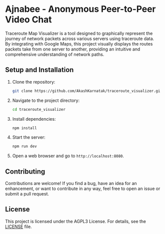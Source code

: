 # Ajnabee - Anonymous Peer-to-Peer Video Chat

Traceroute Map Visualizer is a tool designed to graphically represent the journey of network packets across various servers using traceroute data. By integrating with Google Maps, this project visually displays the routes packets take from one server to another, providing an intuitive and comprehensive understanding of network paths.

## Setup and Installation

1. Clone the repository:

   ```bash
   git clone https://github.com/AkashKarnatak/traceroute_visualizer.git
   ```

2. Navigate to the project directory:

   ```bash
   cd traceroute_visualizer
   ```

3. Install dependencies:

   ```bash
   npm install
   ```

4. Start the server:

   ```bash
   npm run dev
   ```

6. Open a web browser and go to `http://localhost:8080`.

## Contributing

Contributions are welcome! If you find a bug, have an idea for an enhancement, or want to contribute in any way, feel free to open an issue or submit a pull request.

## License

This project is licensed under the AGPL3 License. For details, see the [LICENSE](LICENSE) file.
